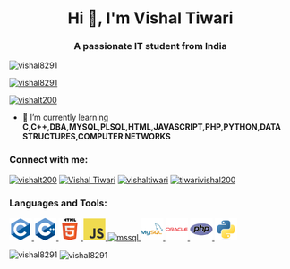 <h1 align="center">Hi 👋, I'm Vishal Tiwari</h1>
<h3 align="center">A passionate IT student from India</h3>

<p align="left"> <img src="https://komarev.com/ghpvc/?username=vishal8291&label=Profile%20views&color=0e75b6&style=flat" alt="vishal8291" /> </p>

<p align="left"> <a href="https://github.com/ryo-ma/github-profile-trophy"><img src="https://github-profile-trophy.vercel.app/?username=vishal8291" alt="vishal8291" /></a> </p>

<p align="left"> <a href="https://twitter.com/vishalt200" target="blank"><img src="https://img.shields.io/twitter/follow/vishalt200?logo=twitter&style=for-the-badge" alt="vishalt200" /></a> </p>

- 🌱 I’m currently learning **C,C++,DBA,MYSQL,PLSQL,HTML,JAVASCRIPT,PHP,PYTHON,DATA STRUCTURES,COMPUTER NETWORKS**

<h3 align="left">Connect with me:</h3>
<p align="left">
<a href="https://twitter.com/vishalt200" target="blank"><img align="center" src="https://raw.githubusercontent.com/rahuldkjain/github-profile-readme-generator/master/src/images/icons/Social/twitter.svg" alt="vishalt200" height="30" width="40" /></a>
<a href="https://www.linkedin.com/in/vishal-tiwari-158a5216b/" target="blank"><img align="center" src="https://raw.githubusercontent.com/rahuldkjain/github-profile-readme-generator/master/src/images/icons/Social/linked-in-alt.svg" alt="Vishal Tiwari" height="30" width="40" /></a>
<a href="https://fb.com/vishaltiwari" target="blank"><img align="center" src="https://raw.githubusercontent.com/rahuldkjain/github-profile-readme-generator/master/src/images/icons/Social/facebook.svg" alt="vishaltiwari" height="30" width="40" /></a>
<a href="https://instagram.com/tiwarivishal200" target="blank"><img align="center" src="https://raw.githubusercontent.com/rahuldkjain/github-profile-readme-generator/master/src/images/icons/Social/instagram.svg" alt="tiwarivishal200" height="30" width="40" /></a>
</p>

<h3 align="left">Languages and Tools:</h3>
<p align="left"> <a href="https://www.cprogramming.com/" target="_blank" rel="noreferrer"> <img src="https://raw.githubusercontent.com/devicons/devicon/master/icons/c/c-original.svg" alt="c" width="40" height="40"/> </a> <a href="https://www.w3schools.com/cpp/" target="_blank" rel="noreferrer"> <img src="https://raw.githubusercontent.com/devicons/devicon/master/icons/cplusplus/cplusplus-original.svg" alt="cplusplus" width="40" height="40"/> </a> <a href="https://www.w3.org/html/" target="_blank" rel="noreferrer"> <img src="https://raw.githubusercontent.com/devicons/devicon/master/icons/html5/html5-original-wordmark.svg" alt="html5" width="40" height="40"/> </a> <a href="https://developer.mozilla.org/en-US/docs/Web/JavaScript" target="_blank" rel="noreferrer"> <img src="https://raw.githubusercontent.com/devicons/devicon/master/icons/javascript/javascript-original.svg" alt="javascript" width="40" height="40"/> </a> <a href="https://www.microsoft.com/en-us/sql-server" target="_blank" rel="noreferrer"> <img src="https://www.svgrepo.com/show/303229/microsoft-sql-server-logo.svg" alt="mssql" width="40" height="40"/> </a> <a href="https://www.mysql.com/" target="_blank" rel="noreferrer"> <img src="https://raw.githubusercontent.com/devicons/devicon/master/icons/mysql/mysql-original-wordmark.svg" alt="mysql" width="40" height="40"/> </a> <a href="https://www.oracle.com/" target="_blank" rel="noreferrer"> <img src="https://raw.githubusercontent.com/devicons/devicon/master/icons/oracle/oracle-original.svg" alt="oracle" width="40" height="40"/> </a> <a href="https://www.php.net" target="_blank" rel="noreferrer"> <img src="https://raw.githubusercontent.com/devicons/devicon/master/icons/php/php-original.svg" alt="php" width="40" height="40"/> </a> <a href="https://www.python.org" target="_blank" rel="noreferrer"> <img src="https://raw.githubusercontent.com/devicons/devicon/master/icons/python/python-original.svg" alt="python" width="40" height="40"/> </a> </p>

<p><img align="left" src="https://github-readme-stats.vercel.app/api/top-langs?username=vishal8291&show_icons=true&locale=en&layout=compact" alt="vishal8291" /></p>

<p>&nbsp;<img align="center" src="https://github-readme-stats.vercel.app/api?username=vishal8291&show_icons=true&locale=en" alt="vishal8291" /></p>
